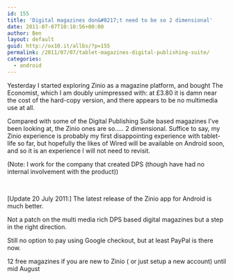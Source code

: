 ```yaml
---
id: 155
title: 'Digital magazines don&#8217;t need to be so 2 dimensional'
date: 2011-07-07T10:10:56+00:00
author: Ben
layout: default
guid: http://ox10.it/allbs/?p=155
permalink: /2011/07/07/tablet-magazines-digital-publishing-suite/
categories:
  - android
---
```

Yesterday I started exploring Zinio as a magazine platform, and bought The Economist, which I am doubly unimpressed with: at £3.80 it is damn near the cost of the hard-copy version, and there appears to be no multimedia use at all.

Compared with some of the Digital Publishing Suite based magazines I’ve been looking at, the Zinio ones are so….. 2 dimensional. Suffice to say, my Zinio experience is probably my first disappointing experience with tablet-life so far, but hopefully the likes of Wired will be available on Android soon, and so it is an experience I will not need to revisit.

(Note: I work for the company that created DPS (though have had no internal involvement with the product))

&nbsp;

[Update 20 July 2011:] The latest release of the Zinio app for Android is much better.
  
Not a patch on the multi media rich DPS based digital magazines but a step in the right direction.

Still no option to pay using Google checkout, but at least PayPal is there now.

12 free magazines if you are new to Zinio ( or just setup a new account) until mid August